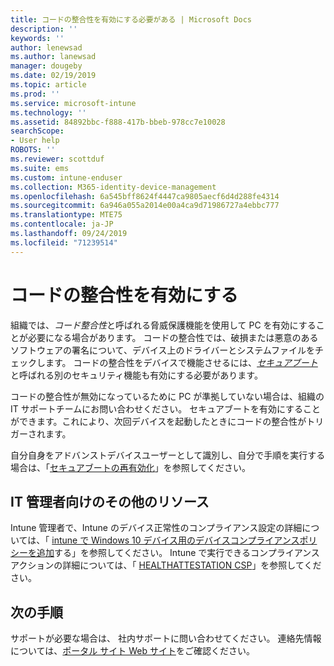 ```yaml
---
title: コードの整合性を有効にする必要がある | Microsoft Docs
description: ''
keywords: ''
author: lenewsad
ms.author: lanewsad
manager: dougeby
ms.date: 02/19/2019
ms.topic: article
ms.prod: ''
ms.service: microsoft-intune
ms.technology: ''
ms.assetid: 84892bbc-f888-417b-bbeb-978cc7e10028
searchScope:
- User help
ROBOTS: ''
ms.reviewer: scottduf
ms.suite: ems
ms.custom: intune-enduser
ms.collection: M365-identity-device-management
ms.openlocfilehash: 6a545bff8624f4447ca9805aecf6d4d288fe4314
ms.sourcegitcommit: 6a946a055a2014e00a4ca9d71986727a4ebbc777
ms.translationtype: MTE75
ms.contentlocale: ja-JP
ms.lasthandoff: 09/24/2019
ms.locfileid: "71239514"
---
```

# <a name="enable-code-integrity"></a>コードの整合性を有効にする

組織では、*コード整合性*と呼ばれる脅威保護機能を使用して PC を有効にすることが必要になる場合があります。 コードの整合性では、破損または悪意のあるソフトウェアの署名について、デバイス上のドライバーとシステムファイルをチェックします。 コードの整合性をデバイスで機能させるには、[*セキュアブート*](https://docs.microsoft.com/windows/security/information-protection/secure-the-windows-10-boot-process#secure-boot)と呼ばれる別のセキュリティ機能も有効にする必要があります。

コードの整合性が無効になっているために PC が準拠していない場合は、組織の IT サポートチームにお問い合わせください。 セキュアブートを有効にすることができます。これにより、次回デバイスを起動したときにコードの整合性がトリガーされます。

自分自身をアドバンストデバイスユーザーとして識別し、自分で手順を実行する場合は、「[セキュアブートの再有効化](https://docs.microsoft.com/windows-hardware/manufacture/desktop/disabling-secure-boot#re-enable-secure-boot)」を参照してください。

## <a name="additional-resources-for-it-administrators"></a>IT 管理者向けのその他のリソース

Intune 管理者で、Intune のデバイス正常性のコンプライアンス設定の詳細については、「 [intune で Windows 10 デバイス用のデバイスコンプライアンスポリシーを追加](https://docs.microsoft.com/intune/compliance-policy-create-windows)する」を参照してください。 Intune で実行できるコンプライアンスアクションの詳細については、「 [HEALTHATTESTATION CSP](https://docs.microsoft.com/windows/client-management/mdm/healthattestation-csp#step-8-take-appropriate-policy-action-based-on-evaluation-results)」を参照してください。  

## <a name="next-steps"></a>次の手順

サポートが必要な場合は、 社内サポートに問い合わせてください。 連絡先情報については、[ポータル サイト Web サイト](https://go.microsoft.com/fwlink/?linkid=2010980)をご確認ください。
